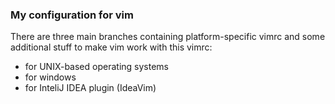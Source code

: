 ### My configuration for vim

There are three main branches containing platform-specific vimrc and some additional stuff to make vim work with this vimrc:
  * for UNIX-based operating systems 
  * for windows 
  * for InteliJ IDEA plugin (IdeaVim)
